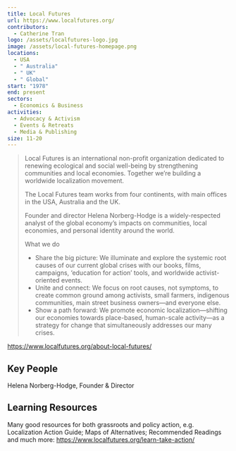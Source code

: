 ```yaml
---
title: Local Futures
url: https://www.localfutures.org/
contributors:
  - Catherine Tran
logo: /assets/localfutures-logo.jpg
image: /assets/local-futures-homepage.png
locations:
  - USA
  - " Australia"
  - " UK"
  - " Global"
start: "1978"
end: present
sectors:
  - Economics & Business
activities:
  - Advocacy & Activism
  - Events & Retreats
  - Media & Publishing
size: 11-20
---
```

> Local Futures is an international non-profit organization dedicated to renewing ecological and social well-being by strengthening communities and local economies. Together we’re building a worldwide localization movement.
> 
> The Local Futures team works from four continents, with main offices in the USA, Australia and the UK.
> 
> Founder and director Helena Norberg-Hodge is a widely-respected analyst of the global economy’s impacts on communities, local economies, and personal identity around the world.
> 
> What we do
> - Share the big picture: We illuminate and explore the systemic root causes of our current global crises with our books, films, campaigns, ‘education for action’ tools, and worldwide activist-oriented events.
> - Unite and connect: We focus on root causes, not symptoms, to create common ground among activists, small farmers, indigenous communities, main street business owners—and everyone else.
> - Show a path forward: We promote economic localization—shifting our economies towards place-based, human-scale activity—as a strategy for change that simultaneously addresses our many crises.

https://www.localfutures.org/about-local-futures/ 

## Key People

Helena Norberg-Hodge, Founder & Director

## Learning Resources

Many good resources for both grassroots and policy action, e.g. Localization Action Guide; Maps of Alternatives; Recommended Readings and much more: https://www.localfutures.org/learn-take-action/ 
